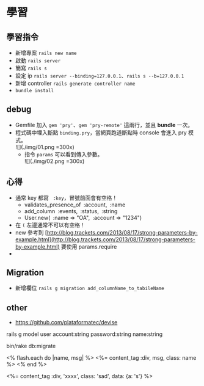 # 學習

## 學習指令
* 新增專案 `rails new name`
* 啟動 `rails server`
* 簡寫 `rails s`
* 設定 ip `rails server --binding=127.0.0.1`、`rails s --b=127.0.0.1`
* 新增 controller `rails generate controller name`
* `bundle install`

## debug
* Gemfile 加入 `gem 'pry'`、`gem 'pry-remote'` 這兩行，並且 **bundle** 一次。
* 程式碼中埋入斷點 `binding.pry`，當網頁跑道斷點時 console 會進入 pry 模式。  
![](./img/01.png =300x)
	* 指令 `params` 可以看到傳入參數。  
	![](./img/02.png =300x)



## 心得
* 通常 key 都寫 	` :key`，冒號前面會有空格！
	* validates_presence_of` `:account,` `:name
	* add_column` `:events,` `:status,` `:string
	* User.new(` `:name => "OA",` `:account => "1234")
* 在 `(` 左邊通常不可以有空格！
* new 參考到 [http://blog.trackets.com/2013/08/17/strong-parameters-by-example.html](http://blog.trackets.com/2013/08/17/strong-parameters-by-example.html) 要使用 params.require
* 

## Migration
* 新增欄位 `rails g migration add_columnName_to_tabileName`


## other
* https://github.com/plataformatec/devise


rails g model user account:string password:string name:string

bin/rake db:migrate

<% flash.each do |name, msg| %>
  <%= content_tag :div, msg, class: name %>
<% end %>

<%= content_tag :div, 'xxxx', class: 'sad', data: {a: 's'} %>
